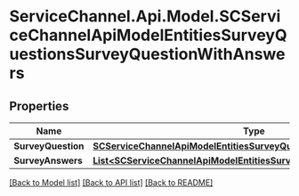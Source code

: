 # ServiceChannel.Api.Model.SCServiceChannelApiModelEntitiesSurveyQuestionsSurveyQuestionWithAnswers

## Properties

Name | Type | Description | Notes
------------ | ------------- | ------------- | -------------
**SurveyQuestion** | [**SCServiceChannelApiModelEntitiesSurveyQuestionsSurveyQuestion**](SCServiceChannelApiModelEntitiesSurveyQuestionsSurveyQuestion.md) |  | [optional] 
**SurveyAnswers** | [**List&lt;SCServiceChannelApiModelEntitiesSurveyQuestionsSurveyAnswer&gt;**](SCServiceChannelApiModelEntitiesSurveyQuestionsSurveyAnswer.md) |  | [optional] 

[[Back to Model list]](../README.md#documentation-for-models) [[Back to API list]](../README.md#documentation-for-api-endpoints) [[Back to README]](../README.md)

